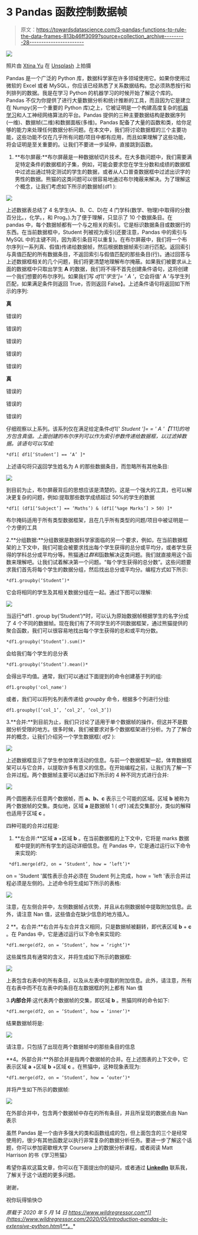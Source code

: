 # 3 Pandas 函数控制数据帧

> 原文：<https://towardsdatascience.com/3-pandas-functions-to-rule-the-data-frames-813b46ff3099?source=collection_archive---------28----------------------->

![](img/c8155374d1c0e017b87e333338296a90.png)

照片由 [Xtina Yu](https://unsplash.com/@tongs?utm_source=unsplash&utm_medium=referral&utm_content=creditCopyText) 在 [Unsplash](https://unsplash.com/s/photos/panda-king?utm_source=unsplash&utm_medium=referral&utm_content=creditCopyText) 上拍摄

Pandas 是一个广泛的 Python 库，数据科学家在许多领域使用它。如果你使用过微软的 Excel 或者 MySQL，你应该已经熟悉了关系数据结构。您必须熟悉按行和列排列的数据。我是在学习 Python 的机器学习的时候开始了解这个库的。Pandas 不仅为你提供了进行大量数据分析和统计推断的工具，而且因为它是建立在 Numpy(另一个重要的 Python 库)之上，它被证明是一个构建高度复杂的[机器学习](https://www.wildregressor.com/2020/05/machine-learning-overview.html)和人工神经网络算法的平台。Pandas 提供的三种主要数据结构是数据序列(一维)、数据帧(二维)和数据面板(多维)。Pandas 配备了大量的函数和类，给你足够的能力来处理任何数据分析问题。在本文中，我们将讨论数据框的三个主要功能，这些功能不仅在几乎所有问题/项目中都有应用，而且如果理解了这些功能，将会证明是至关重要的。让我们不要进一步延伸，直接跳到函数。

1.  **布尔屏蔽:**布尔屏蔽是一种数据帧切片技术。在大多数问题中，我们需要满足特定条件的数据框的子集，例如，可能会要求您在学生分数和成绩的数据框中过滤出通过特定测试的学生的数据，或者从人口普查数据框中过滤出识字的男性的数据。熊猫的这类问题可以很容易地通过布尔掩蔽来解决。为了理解这个概念，让我们考虑如下所示的数据帧(df1 ):

![](img/7fb747b81c19e18d94e5a21f8bd2bbea.png)

上述数据表总结了 4 名学生(A、B、C、D)在 4 门学科(数学、物理)中取得的分数百分比。，化学。，和 Prog。).为了便于理解，只显示了 10 个数据条目。在 pandas 中，每个数据帧都有一个与之相关的索引。它是标识数据条目或数据行的东西。在当前数据框中，Student 列被视为索引(还要注意，Pandas 中的索引与 MySQL 中的主键不同，因为索引条目可以重复)。在布尔屏蔽中，我们将一个布尔序列(一系列真、假值)传递给数据帧，然后根据数据帧索引进行匹配。返回索引与真值匹配的所有数据条目，不返回索引与假值匹配的那些条目(行)。通过回答与上述数据框相关的几个问题，我们将更清楚地理解布尔掩蔽。如果我们被要求从上面的数据框中只取出学生 **A** 的数据，我们将不得不首先创建条件语句，这将创建一个我们想要的布尔序列。如果我们写 *df1['学生']= ' A '*，它会将值' A '与学生列匹配，如果满足条件则返回 True，否则返回 False】。上述条件语句将返回如下所示的序列:

**真**

错误的

错误的

错误的

错误的

错误的

**真**

错误的

错误的

错误的

仔细观察以上系列。该系列仅在满足给定条件*df1[' Student ']= = ' A '【T11]的地方包含真值。上面创建的布尔序列可以作为索引参数传递给数据框，以过滤掉数据。该语句可以写成:*

```
*df1[ df1[‘Student’] == ‘A’ ]*
```

上述语句将只返回学生姓名为 A 的那些数据条目，而忽略所有其他条目:

![](img/bafc156bff9ee1555d69777854791a41.png)

到目前为止，布尔屏蔽背后的思想应该是清楚的。这是一个强大的工具，也可以解决更复杂的问题，例如:提取那些数学成绩超过 50%的学生的数据

```
*df1[ (df1[‘Subject’] == ‘Maths’) & (df1[‘%age Marks’] > 50) ]*
```

布尔掩码适用于所有类型数据框架，且在几乎所有类型的问题/项目中被证明是一个方便的工具

2.**分组数据:**分组数据是数据科学家面临的另一个要求，例如，在当前数据框架的上下文中，我们可能会被要求找出每个学生获得的总分或平均分，或者学生获得的学科总分或平均分等。熊猫通过*群和*函数解决这类问题。我们就直接用这个函数来理解吧。让我们试着解决第一个问题。“每个学生获得的总分数”。这些问题要求我们首先将每个学生的数据分组，然后找出总分或平均分。编程方式如下所示:

```
*df1.groupby(‘Student’)*
```

它会将相同的学生及其相关数据分组在一起。通过下图可以理解:

![](img/94ab123b6d2e37923c1ee266bd156e4e.png)

当运行*df1 . group by(‘Student’)*时，可以认为原始数据帧根据学生的名字分成了 4 个不同的数据帧。现在我们有了不同学生的不同数据框架，通过熊猫提供的聚合函数，我们可以很容易地找出每个学生获得的总和或平均分数。

```
*df1.groupby(‘Student’).sum()* 
```

会给我们每个学生的总分表

```
*df1.groupby(‘Student’).mean()* 
```

会得出平均值。通常，我们可以通过下面提到的命令创建基于列的组:

```
df1.groupby('col_name')
```

或者，我们可以将列名列表传递给 *groupby* 命令，根据多个列进行分组:

```
df1.groupby([‘col_1’, ‘col_2’, ‘col_3’])
```

3.**合并:**到目前为止，我们只讨论了适用于单个数据帧的操作，但这并不是数据分析受限的地方。很多时候，我们被要求对多个数据框架进行分析。为了了解合并的概念，让我们介绍另一个学生数据框( *df2* ):

![](img/31ba0672d33611dd85f0d9ebde5db635.png)

上述数据框显示了学生参加体育活动的信息。与前一个数据框架一起，体育数据框架可以与它合并，以提取许多有意义的信息。在开始编程之前，让我们先了解一下合并过程。两个数据帧主要可以通过如下所示的 4 种不同方式进行合并:

![](img/15d3dc17853a3a319316f82b069fa42e.png)

两个圆圈表示任意两个数据帧，而 **a、b、c** 表示三个可能的区域。区域 **b** 被称为两个数据帧的交集。类似地，区域 **a** 是数据帧 1 ( *df1* )减去交集部分，类似的解释也适用于区域 **c** 。

四种可能的合并过程是:

1.  **左合并:**区域 **a** +区域 **b** 。在当前数据框的上下文中，它将是 marks 数据框中提到的所有学生的运动详细信息。在 Pandas 中，它是通过运行以下命令来实现的:

```
 *df1.merge(df2, on = ‘Student’, how = ‘left’)*
```

on = 'Student '属性表示合并必须在 Student 列上完成，how = 'left '表示合并过程必须是左侧的。上述命令将生成如下所示的表格:

![](img/96c1c0e689dfc312bc8f9639dd3ab65b.png)

注意，在左侧合并中，左侧数据帧占优势，并且从右侧数据帧中提取附加信息。此外，请注意 Nan 值，这些值会在缺少信息的地方插入。

2 **。右合并:**右合并与左合并含义相同，只是数据帧被翻转，即代表区域 **b** + **c** 。在 Pandas 中，它是通过运行以下命令来实现的:

```
*df1.merge(df2, on = ‘Student’, how = ‘right’)*
```

这些属性具有通常的含义，并将生成如下所示的数据框:

![](img/d579aa85f183cab03ec966bbfe844f88.png)

上表包含右表中的所有条目，以及从左表中提取的附加信息。此外，请注意，所有在右表中而不在左表中的条目在左数据框的列上都有 Nan 值

3.**内部合并**:这代表两个数据帧的交集，即区域 **b** 。熊猫同样的命令如下:

```
*df1.merge(df2, on = ‘Student’, how = ‘inner’)*
```

结果数据帧将是:

![](img/71c74213acfd661d304b78298e1547a8.png)

请注意，只包括了出现在两个数据帧中的那些条目的信息

**4。外部合并:**外部合并是指两个数据帧的合并。在上述图表的上下文中，它表示区域 **a** +区域 **b** +区域 **c** 。在熊猫中，这种现象表现为:

```
*df1.merge(df2, on = ‘Student’, how = ‘outer’)*
```

并将产生如下所示的数据帧:

![](img/9d7ba46b4ae1d05ac4d9cb22da10b89a.png)

在外部合并中，包含两个数据帧中存在的所有条目，并且所呈现的数据点由 Nan 表示

虽然 Pandas 是一个由许多强大的类和函数组成的包，但上面包含的三个是经常使用的，很少有其他函数足以执行非常复杂的数据分析任务。要进一步了解这个话题，你可以参加密歇根大学 Coursera 上的数据分析课程，或者阅读 Matt Harrison 的书《学习熊猫》

希望你喜欢这篇文章，你可以在下面提出你的疑问，或者通过 [**LinkedIn**](https://www.linkedin.com/in/tanvirhurra/) 联系我，了解关于这个话题的更多问题。

谢谢，

祝你玩得愉快😊

*原载于 2020 年 5 月 14 日 https://www.wildregressor.com*[](https://www.wildregressor.com/2020/05/introduction-pandas-is-extensive-python.html)**。**